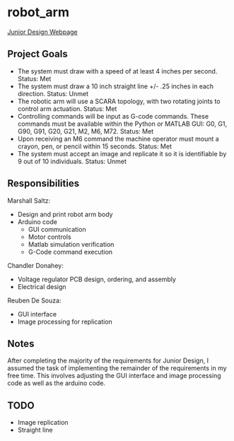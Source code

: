 # robot_arm
[Junior Design Webpage](https://eecs.engineering.oregonstate.edu/project-showcase/projects/?id=5xJAjyhgneRR1Nk8)

## Project Goals
- The system must draw with a speed of at least 4 inches per second.
Status: Met
- The system must draw a 10 inch straight line  +/- .25 inches in each direction.
Status: Unmet
- The robotic arm will use a SCARA topology, with two rotating joints to control arm actuation.
Status: Met
- Controlling commands will be input as G-code commands. These commands must be available within the Python or MATLAB GUI: G0, G1, G90, G91, G20, G21, M2, M6, M72.
Status: Met
- Upon receiving an M6 command the machine operator must mount a crayon, pen, or pencil within 15 seconds.
Status: Met
- The system must accept an image and replicate it so it is identifiable by 9 out of 10 individuals.
Status: Unmet


## Responsibilities
Marshall Saltz:
 - Design and print robot arm body
 - Arduino code
   - GUI communication
   - Motor controls
   - Matlab simulation verification
   - G-Code command execution

     
Chandler Donahey:
 - Voltage regulator PCB design, ordering, and assembly
 - Electrical design


Reuben De Souza:
 - GUI interface
 - Image processing for replication

## Notes
After completing the majority of the requirements for Junior Design, I assumed the task of implementing the remainder of the requirements in my free time. This involves adjusting the GUI interface and image processing code as well as the arduino code.

## TODO
- Image replication
- Straight line
